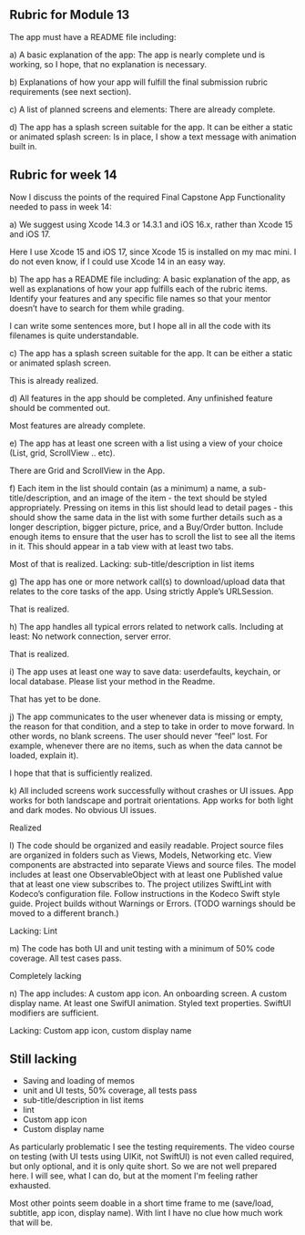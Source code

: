 Rubric for Module 13
--------------------

The app must have a README file including: 

a) A basic explanation of the app: The app is nearly complete und is working, so I hope, that no explanation is necessary.

b) Explanations of how your app will fulfill the final submission rubric requirements (see next section).
    
c) A list of planned screens and elements: There are already complete.

d) The app has a splash screen suitable for the app. It can be either a static or animated splash screen: Is in place, I show a text message with animation built in.




Rubric for week 14
------------------

Now I discuss the points of the required Final Capstone App Functionality needed to pass in week 14:

a) We suggest using Xcode 14.3 or 14.3.1 and iOS 16.x, rather than Xcode 15 and iOS 17.

Here I use Xcode 15 and iOS 17, since Xcode 15 is installed on my mac mini. I do not even know, if I could use Xcode 14 in an easy way.

b) The app has a README file including: A basic explanation of the app, as well as explanations of how your app fulfills each of the rubric items. Identify your features and any specific file names so that your mentor doesn’t have to search for them while grading.

I can write some sentences more, but I hope all in all the code with its filenames is quite understandable.

c) The app has a splash screen suitable for the app. It can be either a static or animated splash screen.

This is already realized.

d) All features in the app should be completed. Any unfinished feature should be commented out.

Most features are already complete.

e) The app has at least one screen with a list using a view of your choice (List, grid, ScrollView .. etc). 

There are Grid and ScrollView in the App.

f) Each item in the list should contain (as a minimum) a name, a sub-title/description, and an image of the item - the text should be styled appropriately. 
Pressing on items in this list should lead to detail pages - this should show the same data in the list with some further details such as a longer description, bigger picture, price, and a Buy/Order button.
Include enough items to ensure that the user has to scroll the list to see all the items in it.
This should appear in a tab view with at least two tabs.

Most of that is realized. Lacking: sub-title/description in list items

g) The app has one or more network call(s) to download/upload data that relates to the core tasks of the app. Using strictly Apple’s URLSession.

That is realized.

h)     The app handles all typical errors related to network calls. Including at least: No network connection, server error.

That is realized.

i) The app uses at least one way to save data: userdefaults, keychain, or local database. Please list your method in the Readme.

That has yet to be done.

j) The app communicates to the user whenever data is missing or empty, the reason for that condition, and a step to take in order to move forward. In other words, no blank screens. The user should never “feel” lost.  For example, whenever there are no items, such as when the data cannot be loaded, explain it).

I hope that that is sufficiently realized.

k)     All included screens work successfully without crashes or UI issues. App works for both landscape and portrait orientations. App works for both light and dark modes. No obvious UI issues.

Realized

l) The code should be organized and easily readable. Project source files are organized in folders such as Views, Models, Networking etc. View components are abstracted into separate Views and source files. The model includes at least one ObservableObject with at least one Published value that at least one view subscribes to. The project utilizes SwiftLint with Kodeco’s configuration file. Follow instructions in the Kodeco Swift style guide. Project builds without Warnings or Errors. (TODO warnings should be moved to a different branch.)

Lacking: Lint

m) The code has both UI and unit testing with a minimum of 50% code coverage. All test cases pass.

Completely lacking

n)     The app includes: A custom app icon. An onboarding screen. A custom display name. At least one SwifUI animation. Styled text properties. SwiftUI modifiers are sufficient.

Lacking: Custom app icon, custom display name



 Still lacking
 -------------

 - Saving and loading of memos 
 - unit and UI tests, 50% coverage, all tests pass
 - sub-title/description in list items
 - lint
 - Custom app icon
 - Custom display name

 As particularly problematic I see the testing requirements. The video course on testing (with UI tests using UIKit, not SwiftUI) is not even called required, but only optional, and it is only quite short. So we are not well prepared here. I will see, what I can do, but at the moment I'm feeling rather exhausted.

 Most other points seem doable in a short time frame to me (save/load, subtitle, app icon, display name). With lint I have no clue how much work that will be.